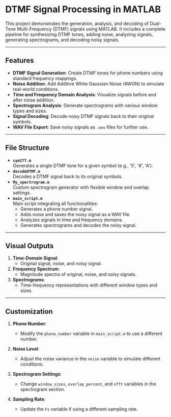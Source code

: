 # DTMF Signal Processing in MATLAB

This project demonstrates the generation, analysis, and decoding of Dual-Tone Multi-Frequency (DTMF) signals using MATLAB. It includes a complete pipeline for synthesizing DTMF tones, adding noise, analyzing signals, generating spectrograms, and decoding noisy signals.

---

## Features
- **DTMF Signal Generation**: Create DTMF tones for phone numbers using standard frequency mappings.
- **Noise Addition**: Add Additive White Gaussian Noise (AWGN) to simulate real-world conditions.
- **Time and Frequency Domain Analysis**: Visualize signals before and after noise addition.
- **Spectrogram Analysis**: Generate spectrograms with various window types and sizes.
- **Signal Decoding**: Decode noisy DTMF signals back to their original symbols.
- **WAV File Export**: Save noisy signals as `.wav` files for further use.

---

## File Structure
- **`sym2TT.m`**  
  Generates a single DTMF tone for a given symbol (e.g., '5', '#', 'A').
- **`decodeDTMF.m`**  
  Decodes a DTMF signal back to its original symbols.
- **`My_spectrogram.m`**  
  Custom spectrogram generator with flexible window and overlap settings.
- **`main_script.m`**  
  Main script integrating all functionalities:
  - Generates a phone number signal.
  - Adds noise and saves the noisy signal as a WAV file.
  - Analyzes signals in time and frequency domains.
  - Generates spectrograms and decodes the noisy signal.

---

## Visual Outputs
1. **Time-Domain Signal**:
   - Original signal, noise, and noisy signal.
2. **Frequency Spectrum**:
   - Magnitude spectra of original, noise, and noisy signals.
3. **Spectrograms**:
   - Time-frequency representations with different window types and sizes.

---

## Customization
1. **Phone Number**:
   - Modify the `phone_number` variable in `main_script.m` to use a different number.

2. **Noise Level**:
   - Adjust the noise variance in the `noise` variable to simulate different conditions.

3. **Spectrogram Settings**:
   - Change `window_sizes`, `overlap_percent`, and `nfft` variables in the spectrogram section.

4. **Sampling Rate**:
   - Update the `Fs` variable if using a different sampling rate.
